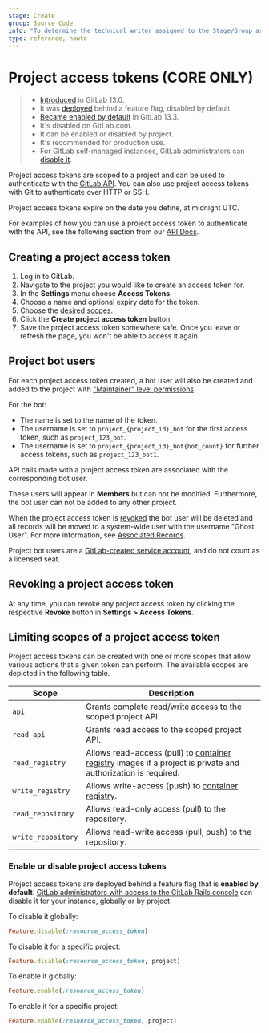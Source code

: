 ```yaml
---
stage: Create
group: Source Code
info: "To determine the technical writer assigned to the Stage/Group associated with this page, see https://about.gitlab.com/handbook/engineering/ux/technical-writing/#designated-technical-writers"
type: reference, howto
---
```


# Project access tokens **(CORE ONLY)**

> - [Introduced](https://gitlab.com/groups/gitlab-org/-/epics/2587) in GitLab 13.0.
> - It was [deployed](https://gitlab.com/groups/gitlab-org/-/epics/2587) behind a feature flag, disabled by default.
> - [Became enabled by default](https://gitlab.com/gitlab-org/gitlab/-/issues/218722) in GitLab 13.3.
> - It's disabled on GitLab.com.
> - It can be enabled or disabled by project.
> - It's recommended for production use.
> - For GitLab self-managed instances, GitLab administrators can [disable it](#enable-or-disable-project-access-tokens).

Project access tokens are scoped to a project and can be used to authenticate with the [GitLab API](../../../api/README.md#personalproject-access-tokens). You can also use project access tokens with Git to authenticate over HTTP or SSH.

Project access tokens expire on the date you define, at midnight UTC.

For examples of how you can use a project access token to authenticate with the API, see the following section from our [API Docs](../../../api/README.md#personalproject-access-tokens).

## Creating a project access token

1. Log in to GitLab.
1. Navigate to the project you would like to create an access token for.
1. In the **Settings** menu choose **Access Tokens**.
1. Choose a name and optional expiry date for the token.
1. Choose the [desired scopes](#limiting-scopes-of-a-project-access-token).
1. Click the **Create project access token** button.
1. Save the project access token somewhere safe. Once you leave or refresh
   the page, you won't be able to access it again.

## Project bot users

For each project access token created, a bot user will also be created and added to the project with
["Maintainer" level permissions](../../permissions.md#project-members-permissions).

For the bot:

- The name is set to the name of the token.
- The username is set to `project_{project_id}_bot` for the first access token, such as `project_123_bot`.
- The username is set to `project_{project_id}_bot{bot_count}` for further access tokens, such as `project_123_bot1`.

API calls made with a project access token are associated with the corresponding bot user.

These users will appear in **Members** but can not be modified.
Furthermore, the bot user can not be added to any other project.

When the project access token is [revoked](#revoking-a-project-access-token) the bot user will be deleted and all
records will be moved to a system-wide user with the username "Ghost User". For more information,
see [Associated Records](../../profile/account/delete_account.md#associated-records).

Project bot users are a [GitLab-created service account](../../../subscriptions/self_managed/index.md#choose-the-number-of-users), and do not count as a licensed seat.

## Revoking a project access token

At any time, you can revoke any project access token by clicking the
respective **Revoke** button in **Settings > Access Tokens**.

## Limiting scopes of a project access token

Project access tokens can be created with one or more scopes that allow various
actions that a given token can perform. The available scopes are depicted in
the following table.

| Scope              |  Description |
| ------------------ |  ----------- |
| `api`              | Grants complete read/write access to the scoped project API. |
| `read_api`         | Grants read access to the scoped project API. |
| `read_registry`    | Allows read-access (pull) to [container registry](../../packages/container_registry/index.md) images if a project is private and authorization is required. |
| `write_registry`   | Allows write-access (push) to [container registry](../../packages/container_registry/index.md). |
| `read_repository`  | Allows read-only access (pull) to the repository. |
| `write_repository` | Allows read-write access (pull, push) to the repository. |

### Enable or disable project access tokens

Project access tokens are deployed behind a feature flag that is **enabled by default**.
[GitLab administrators with access to the GitLab Rails console](../../../administration/feature_flags.md)
can disable it for your instance, globally or by project.

To disable it globally:

```ruby
Feature.disable(:resource_access_token)
```

To disable it for a specific project:

```ruby
Feature.disable(:resource_access_token, project)
```

To enable it globally:

```ruby
Feature.enable(:resource_access_token)
```

To enable it for a specific project:

```ruby
Feature.enable(:resource_access_token, project)
```
